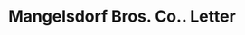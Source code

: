 ---
doi: 10.7916/D8R79SF1
date_other: '1918'
date_other_textual: '1918'
form: correspondence
genre:
- Letters (correspondence)
name:
- Mangelsdorf Bros. Co.
object_in_context_url: https://biggert.cul.columbia.edu/items/view/ave_biggert_01842
subject_hierarchical_geographic:
- Atchison, Kansas, United States
subject_name:
- Mangelsdorf Bros. Co.
title: Mangelsdorf Bros. Co.. Letter
sort_title: Mangelsdorf Bros. Co.. Letter
call_number: ave_biggert_01842
coordinates:
- 39.5625,-95.12833333333333
pid: ave_biggert_01842
identifiers: ave_biggert_01842
permalink: /biggert/ave_biggert_01842/
layout: iiif-image-page
---